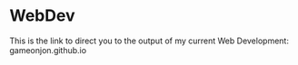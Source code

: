# WebDev
This is the link to direct you to the output of my current Web Development: gameonjon.github.io
